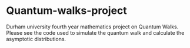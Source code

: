 # Quantum-walks-project
Durham university fourth year mathematics project on Quantum Walks.
Please see the code used to simulate the quantum walk and calculate the asymptotic distributions.
